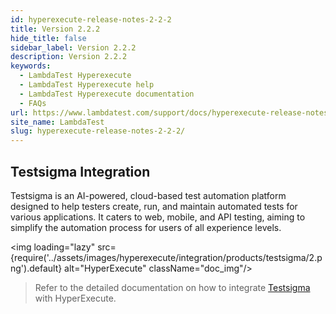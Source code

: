 ```yaml
---
id: hyperexecute-release-notes-2-2-2
title: Version 2.2.2
hide_title: false
sidebar_label: Version 2.2.2
description: Version 2.2.2
keywords:
  - LambdaTest Hyperexecute
  - LambdaTest Hyperexecute help
  - LambdaTest Hyperexecute documentation
  - FAQs
url: https://www.lambdatest.com/support/docs/hyperexecute-release-notes-2-2-2/
site_name: LambdaTest
slug: hyperexecute-release-notes-2-2-2/
---
```


<script type="application/ld+json"
      dangerouslySetInnerHTML={{ __html: JSON.stringify({
       "@context": "https://schema.org",
        "@type": "BreadcrumbList",
        "itemListElement": [{
          "@type": "ListItem",
          "position": 1,
          "name": "Home",
          "item": "https://www.lambdatest.com"
        },{
          "@type": "ListItem",
          "position": 2,
          "name": "Support",
          "item": "https://www.lambdatest.com/support/docs/"
        },{
          "@type": "ListItem",
          "position": 3,
          "name": "Version",
          "item": "https://www.lambdatest.com/support/docs/hyperexecute-release-notes-2-2-2/"
        }]
      })
    }}
></script>
## Testsigma Integration

Testsigma is an AI-powered, cloud-based test automation platform designed to help testers create, run, and maintain automated tests for various applications. It caters to web, mobile, and API testing, aiming to simplify the automation process for users of all experience levels.

<img loading="lazy" src={require('../assets/images/hyperexecute/integration/products/testsigma/2.png').default} alt="HyperExecute" className="doc_img"/>

> Refer to the detailed documentation on how to integrate [Testsigma](/support/docs/hyperexecute-testsigma-integration/) with HyperExecute.
